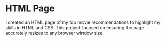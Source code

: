 # HTML Page

I created an HTML page of my top movie recommendations to highlight my skills in HTML and CSS. 
This project focused on ensuring the page accurately resizes to any browser window size.
